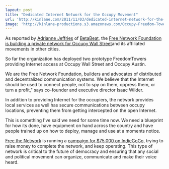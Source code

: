 ```yaml
---
layout: post
title: "Dedicated Internet Network for the Occupy Movement"
url: 'http://kinlane.com/2011/11/03/dedicated-internet-network-for-the-occupy-movement/'
image: 'http://kinlane-productions.s3.amazonaws.com/Occupy-Freedom-Towers.png'
---
```


<img class="c1" src="http://kinlane-productions.s3.amazonaws.com/Occupy-Freedom-Towers.png" alt="" align="right" />As reported by [Adrianne Jeffries][1] of [BetaBeat][2], the [Free Network Foundation is building a private network for Occupy Wall Street][3]and its affiliated movements in other cities.

So far the organization has deployed two prototype FreedomTowers providing Internet access at Occupy Wall Street and Occupy Austin.

We are the Free Network Foundation, builders and advocates of distributed and decentralized communication systems. We believe that the Internet should be used to connect people, not to spy on them, oppress them, or turn a profit," says co-founder and executive director Isaac Wilder.

In addition to providing Internet for the occupiers, the network provides local services as well has secure communications between occupy locations, preventing them from getting intercepted on the open Internet.

This is something I've said we need for some time now. We need a blueprint for how its done, have equipment on hand across the country and have people trained up on how to deploy, manage and use at a moments notice.

[Free the Network][4] is running a [campaign for $75,000 on IndieGoGo][5], trying to raise money to complete the network, and keep operating. This type of network is critical to the future of democracy and ensuring that any social and political movement can organize, communicate and make their voice heard.

   [1]: http://twitter.com/#!/ADRjeffries (Adrianne Jeffries)
   [2]: http://www.betabeat.com/ (BetaBeat)
   [3]: http://www.betabeat.com/2011/11/02/occupy-wall-street-could-get-occupation-to-occupation-vpn/ (Free Network Foundation is building a private network for Occupy Wall Street)
   [4]: http://freenetworkfoundation.org/ (Free the Network)
   [5]: http://www.indiegogo.com/Free-the-Network
